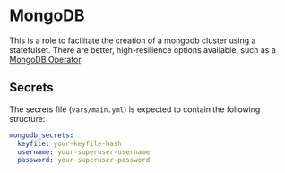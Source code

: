 # MongoDB

This is a role to facilitate the creation of a mongodb cluster using a statefulset.
There are better, high-resilience options available, such as a [MongoDB Operator](https://docs.mongodb.com/kubernetes-operator/master/).

## Secrets
The secrets file (`vars/main.yml`) is expected to contain the following structure:

```yml
mongodb_secrets:
  keyfile: your-keyfile-hash
  username: your-superuser-username
  password: your-superuser-password
```

